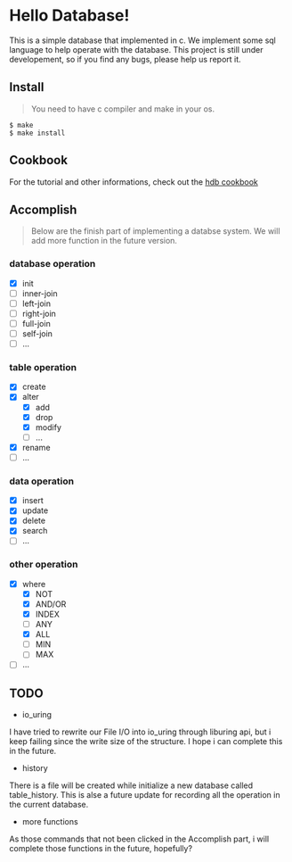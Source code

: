 # Hello Database!

This is a simple database that implemented in c. We implement some sql language to help operate with the database. This project is still under developement, so if you find any bugs, please help us report it.

## Install

> You need to have c compiler and make in your os.

```
$ make
$ make install
```

## Cookbook

For the tutorial and other informations, check out the [hdb cookbook](https://710242.github.io/HDcookbook/)

## Accomplish

> Below are the finish part of implementing a databse system. We will add more function in the future version.

### database operation
- [x] init
- [ ] inner-join
- [ ] left-join
- [ ] right-join
- [ ] full-join
- [ ] self-join
- [ ] ...

### table operation
- [x] create
- [x] alter
  - [x] add
  - [x] drop
  - [x] modify
  - [ ] ...
- [x] rename
- [ ] ...

### data operation
- [x] insert
- [x] update
- [x] delete
- [x] search
- [ ] ...

### other operation
- [x] where
  - [x] NOT
  - [x] AND/OR
  - [x] INDEX
  - [ ] ANY
  - [x] ALL
  - [ ] MIN
  - [ ] MAX
- [ ] ...

## TODO

* io_uring

I have tried to rewrite our File I/O into io_uring through liburing api, but i keep failing since the write size of the structure. I hope i can complete this in the future.

* history

There is a file will be created while initialize a new database called table_history. This is alse a future update for recording all the operation in the current database.

* more  functions

As those commands that not been clicked in the Accomplish part, i will complete those functions in the future, hopefully?
